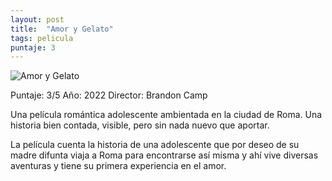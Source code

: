 ```yaml
---
layout: post
title:  "Amor y Gelato"
tags: pelicula
puntaje: 3
---
```




![Amor y Gelato](https://pics.filmaffinity.com/love_gelato-909447795-large.jpg)

Puntaje: 3/5 
Año: 2022
Director: Brandon Camp

Una película romántica adolescente ambientada en la ciudad de Roma. Una historia bien contada, visible, pero sin nada nuevo que aportar.

La película cuenta la historia de una adolescente que por deseo de su madre difunta viaja a Roma para encontrarse así misma y ahí vive diversas aventuras y tiene su primera experiencia en el amor.

